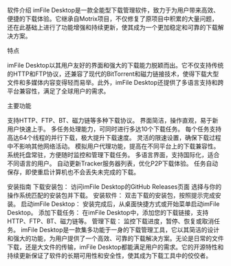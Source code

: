 软件介绍
imFile Desktop是一款全能型下载管理软件，致力于为用户带来高效、便捷的下载体验。它继承自Motrix项目，不仅修复了原项目中积累的大量问题，还在此基础上进行了功能增强和持续更新，使其成为一个更加稳定和可靠的下载解决方案。


特点

imFile Desktop以其用户友好的界面和强大的下载能力脱颖而出。它不仅支持传统的HTTP和FTP协议，还兼容了现代的BitTorrent和磁力链接技术，使得下载大型文件和多媒体内容变得轻而易举。此外，imFile Desktop还提供了多语言支持和跨平台兼容性，满足了全球用户的需求。

主要功能

支持HTTP、FTP、BT、磁力链等多种下载协议。
界面简洁，操作直观，易于新用户快速上手。
多任务处理能力，可同时进行多达10个下载任务。
每个任务支持高达64个线程的并行下载，极大提升下载速度。
灵活的限速设置，确保下载过程中不影响其他网络活动。
模拟用户代理功能，提高在不同平台上的下载兼容性。
系统托盘常驻，方便随时监控和管理下载任务。
多语言界面，支持国际化，适合不同语言的用户。
自动更新Tracker服务器列表，优化P2P下载体验。
任务自动保存，即使重启计算机也不会丢失未完成的下载。

安装指南
下载安装包：
访问imFile Desktop的GitHub Releases页面
选择与你的操作系统匹配的安装包并下载。
安装软件：
双击下载的安装包，按照提示完成安装。
启动imFile Desktop：
安装完成后，从桌面快捷方式或开始菜单启动imFile Desktop。
添加下载任务：
在imFile Desktop中，添加您的下载链接，支持HTTP、FTP、BT、磁力链等。
管理下载：
监控下载进度，暂停、恢复或取消任务。
imFile Desktop是一款集多功能于一身的下载管理工具，它以其简洁的设计和强大的功能，为用户提供了一个高效、可靠的下载解决方案。无论是日常的文件下载，还是大文件的传输，imFile Desktop都能满足用户的需求。它的开源特性和持续更新保证了软件的长期可用性和安全性，使其成为下载工具中的佼佼者。
